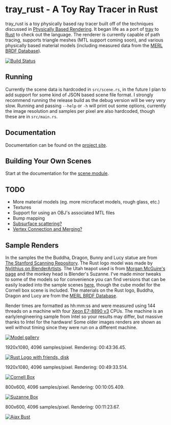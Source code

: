 tray\_rust - A Toy Ray Tracer in Rust
===
tray\_rust is a toy physically based ray tracer built off of the techniques
discussed in [Physically Based Rendering](http://pbrt.org/). It began life as a port of
[tray](https://github.com/Twinklebear/tray) to [Rust](http://www.rust-lang.org) to check out the language.
The renderer is currently capable of path tracing, supports triangle meshes (MTL support coming soon),
and various physically based material models (including measured data from the
[MERL BRDF Database](http://www.merl.com/brdf/)).

[![Build Status](https://travis-ci.org/Twinklebear/tray_rust.svg?branch=master)](https://travis-ci.org/Twinklebear/tray_rust)

Running
---
Currently the scene data is hardcoded in `src/scene.rs`, in the future I plan to add support for some
kind of JSON based scene file format. I strongly recommend running the release build as the debug version
will be very very slow. Running and passing `--help` or `-h` will print out some options, currently
the image resolution and samples per pixel are also hardcoded, though these are in `src/main.rs`.

Documentation
---
Documentation can be found on the [project site](http://www.willusher.io/tray_rust/tray_rust/).

Building Your Own Scenes
---
Start at the documentation for the [scene module](http://www.willusher.io/tray_rust/tray_rust/scene/index.html).

TODO
---
- More material models (eg. more microfacet models, rough glass, etc.)
- Textures
- Support for using an OBJ's associated MTL files
- Bump mapping
- [Subsurface scattering?](http://en.wikipedia.org/wiki/Subsurface_scattering)
- [Vertex Connection and Merging?](http://iliyan.com/publications/VertexMerging)

Sample Renders
---
In the samples the the Buddha, Dragon, Bunny and Lucy statue are from
[The Stanford Scanning Repository](http://graphics.stanford.edu/data/3Dscanrep/).
The Rust logo model was made by
[Nylithius on BlenderArtists](http://blenderartists.org/forum/showthread.php?362836-Rust-language-3D-logo).
The Utah teapot used is from [Morgan McGuire's page](http://graphics.cs.williams.edu/data/meshes.xml) and
the monkey head is Blender's Suzanne. I've made minor tweaks to some of the models so for convenience
you can find versions that can be easily loaded into the sample scenes [here](https://drive.google.com/folderview?id=0B-l_lLEMo1YeflUzUndCd01hOHhRNUhrQUowM3hVd2pCc3JrSXRiS3FQSzRYLWtGcGM0eGc&usp=sharing), though the
cube model for the Cornell box scene is included.
The materials on the Rust logo, Buddha, Dragon and Lucy are from the
[MERL BRDF Database](http://www.merl.com/brdf/).

Render times are formatted as hh:mm:ss and were measured using 144 threads on a machine with four
[Xeon E7-8890 v3](http://ark.intel.com/products/84685/Intel-Xeon-Processor-E7-8890-v3-45M-Cache-2_50-GHz)
CPUs. The machine is an early/engineering sample from Intel so your results may differ, but massive thanks to
Intel for the hardware! Some older images renders are shown as well without timing since they were
run on a different machine.

[![Model gallery](http://i.imgur.com/X5y8oIq.png)](http://i.imgur.com/X5y8oIq.png)

1920x1080, 4096 samples/pixel. Rendering: 00:43:36.45.

[![Rust Logo with friends, disk](http://i.imgur.com/E1ylrZW.png)](http://i.imgur.com/E1ylrZW.png)

1920x1080, 4096 samples/pixel. Rendering: 00:49:33.514.

[![Cornell Box](http://i.imgur.com/CUvJwum.png)](http://i.imgur.com/CUvJwum.png)

800x600, 4096 samples/pixel. Rendering: 00:10:05.409.

[![Suzanne Box](http://i.imgur.com/RbCNrxX.png)](http://i.imgur.com/RbCNrxX.png)

800x600, 4096 samples/pixel. Rendering: 00:11:23.67.

[![Ajax Bust](http://i.imgur.com/2lcANyn.png)](http://i.imgur.com/2lcANyn.png)

